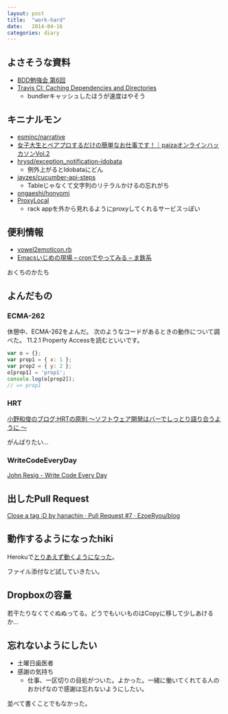 ```yaml
---
layout: post
title:  "work-hard"
date:   2014-04-16
categories: diary
---
```


## よさそうな資料
- [BDD勉強会 第6回](http://www.slideshare.net/zakihaya/bdd-6)
- [Travis CI: Caching Dependencies and Directories](http://docs.travis-ci.com/user/caching/)
  - bundlerキャッシュしたほうが速度はやそう

## キニナルモン
- [esminc/narrative](https://github.com/esminc/narrative)
- [女子大生とペアプロするだけの簡単なお仕事です！｜paizaオンラインハッカソンVol.2](https://paiza.jp/poh/paizen)
- [hrysd/exception_notification-idobata](https://github.com/hrysd/exception_notification-idobata)
  - 例外上がるとIdobataにどん
- [jayzes/cucumber-api-steps](https://github.com/jayzes/cucumber-api-steps)
  - Tableじゃなくて文字列のリテラルかけるの忘れがち
- [ongaeshi/honyomi](https://github.com/ongaeshi/honyomi)
- [ProxyLocal](http://proxylocal.com/)
  - rack appを外から見れるようにproxyしてくれるサービスっぽい

## 便利情報
- [vowel2emoticon.rb](https://gist.github.com/iori-o/10358124)
- [Emacsいじめの現場 – cronでやってみる – ま鉄系](http://jre655.com/2013/12/03/emacs%E3%81%84%E3%81%98%E3%82%81%E3%81%AE%E7%8F%BE%E5%A0%B4-cron%E3%81%A7%E3%82%84%E3%81%A3%E3%81%A6%E3%81%BF%E3%82%8B/)

おくちのかたち

## よんだもの
### ECMA-262
休憩中、ECMA-262をよんだ。
次のようなコードがあるときの動作について調べた。
11.2.1 Property Accessを読むといいです。


``` javascript
var o = {};
var prop1 = { x: 1 };
var prop2 = { y: 2 };
o[prop1] = 'prop1';
console.log(o[prop2]);
// => prop1
```

### HRT
[小野和俊のブログ:HRTの原則 ～ソフトウェア開発はバーでしっとり語り合うように ～](http://blog.livedoor.jp/lalha/archives/50496623.html)

がんばりたい...

### WriteCodeEveryDay
[John Resig - Write Code Every Day](http://ejohn.org/blog/write-code-every-day/)

## 出したPull Request
[Close a tag :D by hanachin · Pull Request #7 · EzoeRyou/blog](https://github.com/EzoeRyou/blog/pull/7)

## 動作するようになったhiki
Herokuで[とりあえず動くようになった](http://okinawarb-hiki.herokuapp.com/)。

ファイル添付など試していきたい。

## Dropboxの容量
若干たりなくてぐぬぬってる。どうでもいいものはCopyに移して少しあけるか...

## 忘れないようにしたい
- 土曜日歯医者
- 感謝の気持ち
  - 仕事、一区切りの目処がついた。よかった。一緒に働いてくれてる人のおかげなので感謝は忘れないようにしたい。

並べて書くことでもなかった。
